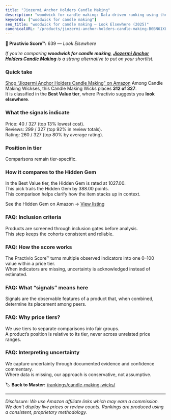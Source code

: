 ```yaml
---
title: "Jiozermi Anchor Holders Candle Making"
description: "woodwick for candle making: Data-driven ranking using the Practivio Score™. Positioned by quality, value, demand, findability, momentum."
keywords: ["woodwick for candle making"]
seo_title: "woodwick for candle making — Look Elsewhere (2025)"
canonicalURL: "/products/jiozermi-anchor-holders-candle-making-B0BN61XLX2/"
---
```


**🚫 Practivio Score™:** 639 — _Look Elsewhere_


*If you're comparing **woodwick for candle making**, **[Jiozermi Anchor Holders Candle Making](https://www.amazon.com/dp/B0BN61XLX2?tag=practivio-20)** is a strong alternative to put on your shortlist.*
### Quick take
[Shop “Jiozermi Anchor Holders Candle Making” on Amazon](https://www.amazon.com/dp/B0BN61XLX2?tag=practivio-20)
Among Candle Making Wickses, this Candle Making Wicks places **312 of 327**.  
It is classified in the **Best Value tier**, where Practivio suggests you **look elsewhere**.

### What the signals indicate
Price: 40 / 327 (top 13% lowest cost).  
Reviews: 299 / 327 (top 92% in review totals).  
Rating: 260 / 327 (top 80% by average rating).  

### Position in tier
Comparisons remain tier-specific.

### How it compares to the Hidden Gem
In the Best Value tier, the Hidden Gem is rated at 1027.00.  
This pick trails the Hidden Gem by 388.00 points.  
This comparison helps clarify how the item stacks up in context.  

See the Hidden Gem on Amazon → [View listing](https://www.amazon.com/dp/B097D7S6KB?tag=practivio-20)

### FAQ: Inclusion criteria
Products are screened through inclusion gates before analysis.  
This step keeps the cohorts consistent and reliable.

### FAQ: How the score works
The Practivio Score™ turns multiple observed indicators into one 0–100 value within a price tier.  
When indicators are missing, uncertainty is acknowledged instead of estimated.

### FAQ: What “signals” means here
Signals are the observable features of a product that, when combined, determine its placement among peers.

### FAQ: Why price tiers?
We use tiers to separate comparisons into fair groups.  
A product’s position is relative to its tier, never across unrelated price ranges.

### FAQ: Interpreting uncertainty
We capture uncertainty through documented evidence and confidence commentary.  
Where data is missing, our approach is conservative, not assumptive.


🏷️ **Back to Master:** [/rankings/candle-making-wicks/](/rankings/candle-making-wicks/)

---
_Disclosure: We use Amazon affiliate links which may earn a commission. We don’t display live prices or review counts. Rankings are produced using a consistent, proprietary methodology._
